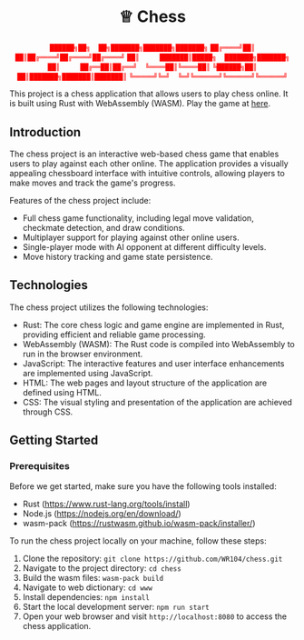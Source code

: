 # <p align="center"> ♕ Chess </p>

<div align="center">                            
<span style="color: red">

`██████╗██╗  ██╗███████╗███████╗███████╗`
`██╔════╝██║  ██║██╔════╝██╔════╝██╔════╝`
`██║     ███████║█████╗  ███████╗███████╗`
`██║     ██╔══██║██╔══╝  ╚════██║╚════██║`
`╚██████╗██║  ██║███████╗███████║███████║`
`╚═════╝╚═╝  ╚═╝╚══════╝╚══════╝╚══════╝`

</span>
 </div>

This project is a chess application that allows users to play chess online. It is built using Rust with WebAssembly (WASM). Play the game at [here](https://mikej.site/chess/).


## Introduction

The chess project is an interactive web-based chess game that enables users to play against each other online. The application provides a visually appealing chessboard interface with intuitive controls, allowing players to make moves and track the game's progress.

Features of the chess project include:
- Full chess game functionality, including legal move validation, checkmate detection, and draw conditions.
- Multiplayer support for playing against other online users.
- Single-player mode with AI opponent at different difficulty levels.
- Move history tracking and game state persistence.

## Technologies

The chess project utilizes the following technologies:

- Rust: The core chess logic and game engine are implemented in Rust, providing efficient and reliable game processing.
- WebAssembly (WASM): The Rust code is compiled into WebAssembly to run in the browser environment.
- JavaScript: The interactive features and user interface enhancements are implemented using JavaScript.
- HTML: The web pages and layout structure of the application are defined using HTML.
- CSS: The visual styling and presentation of the application are achieved through CSS.

## Getting Started

### Prerequisites

Before we get started, make sure you have the following tools installed:

- Rust (https://www.rust-lang.org/tools/install)
- Node.js (https://nodejs.org/en/download/)
- wasm-pack (https://rustwasm.github.io/wasm-pack/installer/)

To run the chess project locally on your machine, follow these steps:

1. Clone the repository: `git clone https://github.com/WR104/chess.git`
2. Navigate to the project directory: `cd chess`
3. Build the wasm files: `wasm-pack build`
4. Navigate to web dictionary: `cd www`
5. Install dependencies: `npm install`
6. Start the local development server: `npm run start`
7. Open your web browser and visit `http://localhost:8080` to access the chess application.


